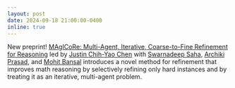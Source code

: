 ```yaml
---
layout: post
date: 2024-09-18 21:00:00-0400
inline: true
---
```


New preprint! [MAgICoRe: Multi-Agent, Iterative, Coarse-to-Fine Refinement for Reasoning](https://arxiv.org/abs/2409.12147]) led by [Justin Chih-Yao Chen]() with [Swarnadeep Saha](https://swarnahub.github.io), [Archiki Prasad](https://archiki.github.io), and [Mohit Bansal](https://www.cs.unc.edu/~mbansal/) introduces a novel method for refinement that improves math reasoning by selectively refining only hard instances and by treating it as an iterative, multi-agent problem.

